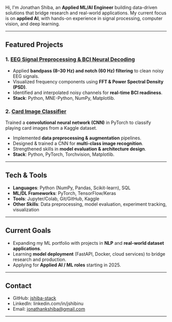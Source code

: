 Hi, I'm Jonathan Shiba, an **Applied ML/AI Engineer** building data-driven solutions that bridge research and real-world applications. My current focus is on **applied AI**, with hands-on experience in signal processing, computer vision, and deep learning.  

---

## Featured Projects  

### 1. [EEG Signal Preprocessing & BCI Neural Decoding](./EEG_BCI_Signal_Processing/README.md)
  - Applied **bandpass (8–30 Hz) and notch (60 Hz) filtering** to clean noisy EEG signals.  
  - Visualized frequency components using **FFT & Power Spectral Density (PSD)**.  
  - Identified and interpolated noisy channels for **real-time BCI readiness**.  
  - **Stack**: Python, MNE-Python, NumPy, Matplotlib.  
  
### 2. [Card Image Classifier](./Card_Classifier_CNN/README.md)
  Trained a **convolutional neural network (CNN)** in PyTorch to classify playing card images from a Kaggle dataset.  
  - Implemented **data preprocessing & augmentation** pipelines.  
  - Designed & trained a CNN for **multi-class image recognition**.  
  - Strengthened skills in **model evaluation & architecture design**.  
  - **Stack**: Python, PyTorch, Torchvision, Matplotlib.

---

## Tech & Tools  

- **Languages**: Python (NumPy, Pandas, Scikit-learn), SQL  
- **ML/DL Frameworks**: PyTorch, TensorFlow/Keras  
- **Tools**: Jupyter/Colab, Git/GitHub, Kaggle  
- **Other Skills**: Data preprocessing, model evaluation, experiment tracking, visualization  

---

## Current Goals  

- Expanding my ML portfolio with projects in **NLP** and **real-world dataset applications**.  
- Learning **model deployment** (FastAPI, Docker, cloud services) to bridge research and production.  
- Applying for **Applied AI / ML roles** starting in 2025.  

---

## Contact  

- GitHub: [jshiba-stack](https://github.com/jshiba-stack)  
- LinkedIn: linkedin.com/in/jshibinu
- Email: jonathankshiba@gmail.com

---
